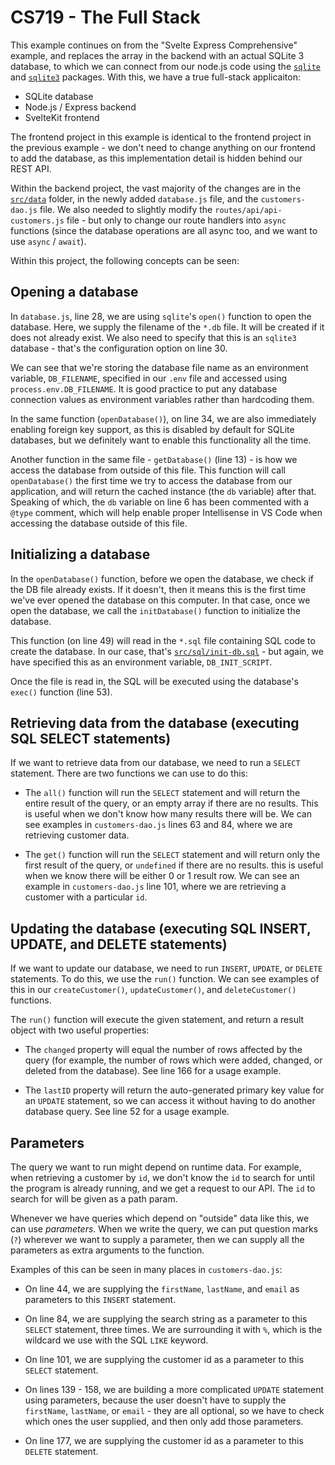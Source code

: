 # CS719 - The Full Stack

This example continues on from the "Svelte Express Comprehensive" example, and replaces the array in the backend with an actual SQLite 3 database, to which we can connect from our node.js code using the [`sqlite`](https://www.npmjs.com/package/sqlite) and [`sqlite3`](https://www.npmjs.com/package/sqlite3) packages. With this, we have a true full-stack applicaiton:

- SQLite database
- Node.js / Express backend
- SvelteKit frontend

The frontend project in this example is identical to the frontend project in the previous example - we don't need to change anything on our frontend to add the database, as this implementation detail is hidden behind our REST API.

Within the backend project, the vast majority of the changes are in the [`src/data`](./backend/src/data/) folder, in the newly added `database.js` file, and the `customers-dao.js` file. We also needed to slightly modify the `routes/api/api-customers.js` file - but only to change our route handlers into `async` functions (since the database operations are all async too, and we want to use `async` / `await`).

Within this project, the following concepts can be seen:

## Opening a database

In `database.js`, line 28, we are using `sqlite`'s `open()` function to open the database. Here, we supply the filename of the `*.db` file. It will be created if it does not already exist. We also need to specify that this is an `sqlite3` database - that's the configuration option on line 30.

We can see that we're storing the database file name as an environment variable, `DB_FILENAME`, specified in our `.env` file and accessed using `process.env.DB_FILENAME`. It is good practice to put any database connection values as environment variables rather than hardcoding them.

In the same function (`openDatabase()`), on line 34, we are also immediately enabling foreign key support, as this is disabled by default for SQLite databases, but we definitely want to enable this functionality all the time.

Another function in the same file - `getDatabase()` (line 13) - is how we access the database from outside of this file. This function will call `openDatabase()` the first time we try to access the database from our application, and will return the cached instance (the `db` variable) after that. Speaking of which, the `db` variable on line 6 has been commented with a `@type` comment, which will help enable proper Intellisense in VS Code when accessing the database outside of this file.

## Initializing a database

In the `openDatabase()` function, before we open the database, we check if the DB file already exists. If it doesn't, then it means this is the first time we've ever opened the database on this computer. In that case, once we open the database, we call the `initDatabase()` function to initialize the database.

This function (on line 49) will read in the `*.sql` file containing SQL code to create the database. In our case, that's [`src/sql/init-db.sql`](./backend/src/sql/init-db.sql) - but again, we have specified this as an environment variable, `DB_INIT_SCRIPT`.

Once the file is read in, the SQL will be executed using the database's `exec()` function (line 53).

## Retrieving data from the database (executing SQL SELECT statements)

If we want to retrieve data from our database, we need to run a `SELECT` statement. There are two functions we can use to do this:

- The `all()` function will run the `SELECT` statement and will return the entire result of the query, or an empty array if there are no results. This is useful when we don't know how many results there will be. We can see examples in `customers-dao.js` lines 63 and 84, where we are retrieving customer data.

- The `get()` function will run the `SELECT` statement and will return only the first result of the query, or `undefined` if there are no results. this is useful when we know there will be either 0 or 1 result row. We can see an example in `customers-dao.js` line 101, where we are retrieving a customer with a particular `id`.

## Updating the database (executing SQL INSERT, UPDATE, and DELETE statements)

If we want to update our database, we need to run `INSERT`, `UPDATE`, or `DELETE` statements. To do this, we use the `run()` function. We can see examples of this in our `createCustomer()`, `updateCustomer()`, and `deleteCustomer()` functions.

The `run()` function will execute the given statement, and return a result object with two useful properties:

- The `changed` property will equal the number of rows affected by the query (for example, the number of rows which were added, changed, or deleted from the database). See line 166 for a usage example.

- The `lastID` property will return the auto-generated primary key value for an `UPDATE` statement, so we can access it without having to do another database query. See line 52 for a usage example.

## Parameters

The query we want to run might depend on runtime data. For example, when retrieving a customer by `id`, we don't know the `id` to search for until the program is already running, and we get a request to our API. The `id` to search for will be given as a path param.

Whenever we have queries which depend on "outside" data like this, we can use _parameters_. When we write the query, we can put question marks (`?`) wherever we want to supply a parameter, then we can supply all the parameters as extra arguments to the function.

Examples of this can be seen in many places in `customers-dao.js`:

- On line 44, we are supplying the `firstName`, `lastName`, and `email` as parameters to this `INSERT` statement.

- On line 84, we are supplying the search string as a parameter to this `SELECT` statement, three times. We are surrounding it with `%`, which is the wildcard we use with the SQL `LIKE` keyword.

- On line 101, we are supplying the customer id as a parameter to this `SELECT` statement.

- On lines 139 - 158, we are building a more complicated `UPDATE` statement using parameters, because the user doesn't have to supply the `firstName`, `lastName`, or `email` - they are all optional, so we have to check which ones the user supplied, and then only add those parameters.

- On line 177, we are supplying the customer id as a parameter to this `DELETE` statement.

